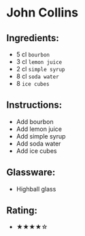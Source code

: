 # John Collins

## Ingredients:
- 5 cl `bourbon`
- 3 cl `lemon juice`
- 2 cl `simple syrup`
- 8 cl `soda water`
- 8 `ice cubes`

## Instructions:
- Add bourbon
- Add lemon juice
- Add simple syrup
- Add soda water
- Add ice cubes

## Glassware:
- Highball glass

## Rating:
- ★★★★☆